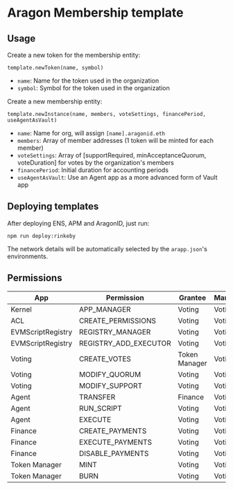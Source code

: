 # Aragon Membership template

## Usage

Create a new token for the membership entity:

```
template.newToken(name, symbol)
```

- `name`: Name for the token used in the organization
- `symbol`: Symbol for the token used in the organization

Create a new membership entity:

```
template.newInstance(name, members, voteSettings, financePeriod, useAgentAsVault)
```

- `name`: Name for org, will assign `[name].aragonid.eth`
- `members`: Array of member addresses (1 token will be minted for each member)
- `voteSettings`: Array of [supportRequired, minAcceptanceQuorum, voteDuration] for votes by the organization's members
- `financePeriod`: Initial duration for accounting periods
- `useAgentAsVault`: Use an Agent app as a more advanced form of Vault app

## Deploying templates

After deploying ENS, APM and AragonID, just run:

```
npm run deploy:rinkeby
```

The network details will be automatically selected by the `arapp.json`'s environments.

## Permissions

| App               | Permission            | Grantee       | Manager |
|-------------------|-----------------------|---------------|---------|
| Kernel            | APP_MANAGER           | Voting        | Voting  |
| ACL               | CREATE_PERMISSIONS    | Voting        | Voting  |
| EVMScriptRegistry | REGISTRY_MANAGER      | Voting        | Voting  |
| EVMScriptRegistry | REGISTRY_ADD_EXECUTOR | Voting        | Voting  |
| Voting            | CREATE_VOTES          | Token Manager | Voting  |
| Voting            | MODIFY_QUORUM         | Voting        | Voting  |
| Voting            | MODIFY_SUPPORT        | Voting        | Voting  |
| Agent             | TRANSFER              | Finance       | Voting  |
| Agent             | RUN_SCRIPT            | Voting        | Voting  |
| Agent             | EXECUTE               | Voting        | Voting  |
| Finance           | CREATE_PAYMENTS       | Voting        | Voting  |
| Finance           | EXECUTE_PAYMENTS      | Voting        | Voting  |
| Finance           | DISABLE_PAYMENTS      | Voting        | Voting  |
| Token Manager     | MINT                  | Voting        | Voting  |
| Token Manager     | BURN                  | Voting        | Voting  |
